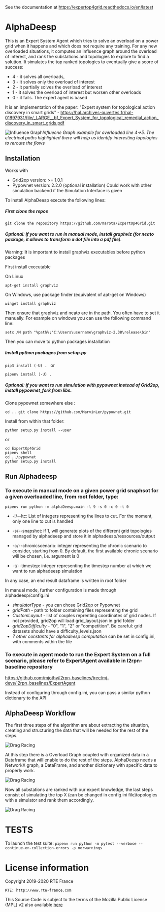 See the documentation at https://expertop4grid.readthedocs.io/en/latest

# AlphaDeesp
This is an Expert System Agent which tries to solve an overload on a power grid when it happens and which does not require any training.
For any new overloaded situations, it computes an influence graph around the overload of interest, and rank the substations and topologies to explore to find a solution.
It simulates the top ranked topologies to eventually give a score of success:
* 4 - it solves all overloads,
* 3 - it solves only the overload of interest
* 2 - it partially solves the overload of interest
* 1 - it solves the overload of interest but worsen other overloads
* 0 - it fails. The expert agent is based

It is an implementation of the paper: "Expert system for topological action discovery in smart grids" - https://hal.archives-ouvertes.fr/hal-01897931/file/_LARGE__bf_Expert_System_for_topological_remedial_action_discovery_in_smart_grids.pdf

![Influence Graph](./alphaDeesp/ressources/g_over_grid2op_ltc9.PNG)*Influecne Graph example for overloaded line 4->5. The electrical paths highlighted there will help us identify interesting topologies to reroute the flows*





## Installation
Works with 
* Grid2op version: >= 1.0.1
* Pypownet version: 2.2.0 (optional installation)
Could work with other simulation backend if the Simulation Interface is given

To install AlphaDeesp execute the following lines: 
##### First clone the repos
`git clone the repository https://github.com/marota/ExpertOp4Grid.git
`

##### Optional: if you want to run in manual mode, install graphviz (for neato package, it allows to transform a dot file into a pdf file). 

Warning: It is important to install graphviz executables before python packages

First install executable

On Linux

`apt-get install graphviz
`

On Windows, use package finder (equivalent of apt-get on Windows)

`winget install graphviz
`

Then ensure that graphviz and neato are in the path. You often have to set it manually. For example on windows you can use the following command line:

`setx /M path "%path%;'C:\Users\username\graphviz-2.38\release\bin"
`

Then you can move to python packages installation


##### Install python packages from setup.py

`pip3 install (-U) .
`
or

`pipenv install (-U) .
`
##### Optional: if you want to run simulation with pypownet instead of Grid2op, install pypownet_fork from libs.

Clone pypownet somewhere else :

`cd ..
git clone https://github.com/MarvinLer/pypownet.git`

Install from within that folder: 

`python setup.py install --user
`

or 

```
cd ExpertOp4Grid
pipenv shell
cd ../pypownet
python setup.py install
```


## Run Alphadeesp

### To execute in **manual mode** on a given power grid snaphsot for a given overloaded line, from root folder, type:
`pipenv run python -m alphaDeesp.main -l 9 -s 0 -c 0 -t 0
`

* -l/--ltc: List of integers representing the lines to cut. For the moment, only one line to cut is handled

* -s/--snapshot: if 1, will generate plots of the different grid topologies managed by alphadeesp and store it in alphadeesp/ressources/output 

* -c/--chronicscenario: integer representing the chronic scenario to consider, starting from 0. By default, the first available chronic scenario will be chosen, i.e. argument is 0

* -t/--timestep: integer representing the timestep number at which we want to run alphadeesp simulation

In any case, an end result dataframe is written in root folder

In manual mode, further configuration is made through alphadeesp/config.ini

* *simulatorType* - you can chose Grid2op or Pypownet
* *gridPath* - path to folder containing files representing the grid
* *CustomLayout* - list of couples reprenting coordinates of grid nodes. If not provided, grid2op will load grid_layout.json in grid folder
* *grid2opDifficulty* - "0", "1", "2" or "competition". Be careful: grid datasets should have a difficulty_levels.json
* *7 other constants for alphadeesp computation* can be set in config.ini, with comments within the file 

### To execute in **agent mode** to run the Expert System on a full scenario, please refer to ExpertAgent available in l2rpn-baseline repository

https://github.com/mjothy/l2rpn-baselines/tree/mj-devs/l2rpn_baselines/ExpertAgent

Instead of configuring through config.ini, you can pass a similar python dictionary to the API
 

## AlphaDeesp Workflow
The first three steps of the algorithm are about extracting the situation, creating and 
structuring the data that will be needed for the rest of the steps.

![Drag Racing](./alphaDeesp/ressources/first_line_algorithm_es_.png)

At this step there is a Overload Graph coupled with organized data in a Dataframe that will enable to do the rest of the steps.
AlphaDeesp needs a NetworkX graph, a DataFrame, and another dictionary with specific data to properly work.

![Drag Racing](./alphaDeesp/ressources/second_line_algorithm_es_.png)

Now all substations are ranked with our expert knowledge, the last steps consist of simulating the top X 
(can be changed in config.ini file)topologies with a simulator and rank them accordingly. 

![Drag Racing](./alphaDeesp/ressources/third_line_algorithm_es_.png)

# TESTS
To launch the test suite: 
`pipenv run python -m pytest --verbose --continue-on-collection-errors -p no:warnings
`

# License information
Copyright 2019-2020 RTE France

    RTE: http://www.rte-france.com

This Source Code is subject to the terms of the Mozilla Public License (MPL) v2 also available 
[here](https://www.mozilla.org/en-US/MPL/2.0/)
